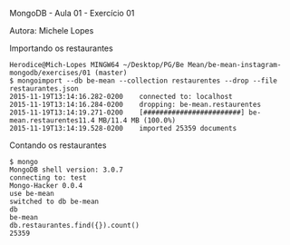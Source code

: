 MongoDB - Aula 01 - Exercício 01

Autora: Michele Lopes


Importando os restaurantes


```
Herodice@Mich-Lopes MINGW64 ~/Desktop/PG/Be Mean/be-mean-instagram-mongodb/exercises/01 (master)
$ mongoimport --db be-mean --collection restaurentes --drop --file restaurantes.json
2015-11-19T13:14:16.282-0200    connected to: localhost
2015-11-19T13:14:16.284-0200    dropping: be-mean.restaurentes
2015-11-19T13:14:19.271-0200    [########################] be-mean.restaurentes11.4 MB/11.4 MB (100.0%)
2015-11-19T13:14:19.528-0200    imported 25359 documents
```


Contando os restaurantes


```
$ mongo
MongoDB shell version: 3.0.7
connecting to: test
Mongo-Hacker 0.0.4
use be-mean
switched to db be-mean
db
be-mean
db.restaurantes.find({}).count()
25359
```
